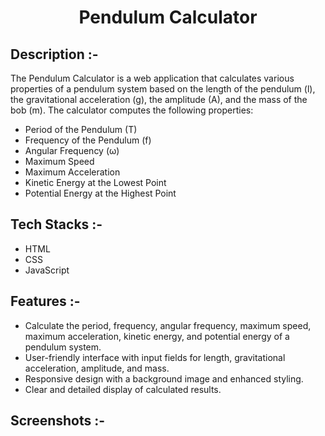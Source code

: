 # <p align="center">Pendulum Calculator</p>

## Description :-

The Pendulum Calculator is a web application that calculates various properties of a pendulum system based on the length of the pendulum (l), the gravitational acceleration (g), the amplitude (A), and the mass of the bob (m). The calculator computes the following properties:

- Period of the Pendulum (T)
- Frequency of the Pendulum (f)
- Angular Frequency (ω)
- Maximum Speed
- Maximum Acceleration
- Kinetic Energy at the Lowest Point
- Potential Energy at the Highest Point

## Tech Stacks :-

- HTML
- CSS
- JavaScript

## Features :-

- Calculate the period, frequency, angular frequency, maximum speed, maximum acceleration, kinetic energy, and potential energy of a pendulum system.
- User-friendly interface with input fields for length, gravitational acceleration, amplitude, and mass.
- Responsive design with a background image and enhanced styling.
- Clear and detailed display of calculated results.

## Screenshots :-


